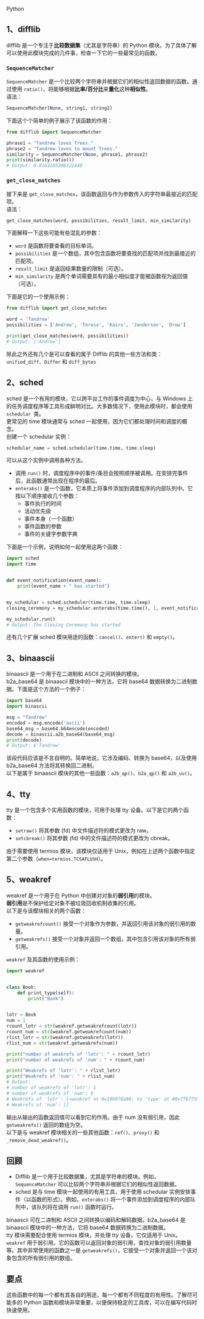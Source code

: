 Python
<a name="VD4mn"></a>
## 1、difflib
difflib 是一个专注于**比较数据集**（尤其是字符串）的 Python 模块。为了具体了解可以使用此模块完成的几件事，检查一下它的一些最常见的函数。
<a name="ncKtR"></a>
### `SequenceMatcher`
`SequenceMatcher` 是一个比较两个字符串并根据它们的相似性返回数据的函数。通过使用 `ratio()`，将能够根据**比率/百分比**来**量化**这种**相似性**。<br />语法：
```python
SequenceMatcher(None, string1, string2)
```
下面这个个简单的例子展示了该函数的作用：
```python
from difflib import SequenceMatcher

phrase1 = "Tandrew loves Trees."
phrase2 = "Tandrew loves to mount Trees."
similarity = SequenceMatcher(None, phrase1, phrase2)
print(similarity.ratio())
# Output: 0.8163265306122449
```
<a name="JCAQF"></a>
### `get_close_matches`
接下来是 `get_close_matches`，该函数返回与作为参数传入的字符串最接近的匹配项。<br />语法：
```python
get_close_matches(word, possibilities, result_limit, min_similarity)
```
下面解释一下这些可能有些混乱的参数：

- `word` 是函数将要查看的目标单词。
- `possibilities` 是一个数组，其中包含函数将要查找的匹配项并找到最接近的匹配项。
- `result_limit` 是返回结果数量的限制（可选）。
- `min_similarity` 是两个单词需要具有的最小相似度才能被函数视为返回值（可选）。

下面是它的一个使用示例：
```python
from difflib import get_close_matches

word = 'Tandrew'
possibilities = ['Andrew', 'Teresa', 'Kairu', 'Janderson', 'Drew']

print(get_close_matches(word, possibilities))
# Output: ['Andrew']
```
除此之外还有几个是可以查看的属于 Difflib 的其他一些方法和类：`unified_diff`、`Differ` 和 `diff_bytes`
<a name="IXgr7"></a>
## 2、sched
sched 是一个有用的模块，它以跨平台工作的事件调度为中心，与 Windows 上的任务调度程序等工具形成鲜明对比。大多数情况下，使用此模块时，都会使用 `schedular `类。<br />更常见的 time 模块通常与 sched 一起使用，因为它们都处理时间和调度的概念。<br />创建一个 schedular 实例：
```python
schedular_name = sched.schedular(time.time, time.sleep)
```
可以从这个实例中调用各种方法。

- 调用 `run()` 时，调度程序中的事件/条目会按照顺序被调用。在安排完事件后，此函数通常出现在程序的最后。
- `enterabs()` 是一个函数，它本质上将事件添加到调度程序的内部队列中。它按以下顺序接收几个参数：
   - 事件执行的时间
   - 活动优先级
   - 事件本身（一个函数）
   - 事件函数的参数
   - 事件的关键字参数字典

下面是一个示例，说明如何一起使用这两个函数：
```python
import sched
import time


def event_notification(event_name):
    print(event_name + " has started")


my_schedular = sched.scheduler(time.time, time.sleep)
closing_ceremony = my_schedular.enterabs(time.time(), 1, event_notification, ("The Closing Ceremony", ))

my_schedular.run()
# Output: The Closing Ceremony has started
```
还有几个扩展 sched 模块用途的函数：`cancel()`、`enter()` 和 `empty()`。
<a name="HwGcR"></a>
## 3、binaascii
binaascii 是一个用于在二进制和 ASCII 之间转换的模块。<br />b2a_base64 是 binaascii 模块中的一种方法，它将 base64 数据转换为二进制数据。下面是这个方法的一个例子：
```python
import base64
import binascii

msg = "Tandrew"
encoded = msg.encode('ascii')
base64_msg = base64.b64encode(encoded)
decode = binascii.a2b_base64(base64_msg)
print(decode)
# Output: b'Tandrew'
```
该段代码应该是不言自明的。简单地说，它涉及编码、转换为 base64，以及使用 b2a_base64 方法将其转换回二进制。<br />以下是属于 binaascii 模块的其他一些函数：`a2b_qp()`、`b2a_qp()` 和 `a2b_uu()`。
<a name="Lhjtv"></a>
## 4、tty
tty 是一个包含多个实用函数的模块，可用于处理 tty 设备。以下是它的两个函数：

- `setraw()` 将其参数 (fd) 中文件描述符的模式更改为 raw。
- `setcbreak()` 将其参数 (fd) 中的文件描述符的模式更改为 cbreak。

由于需要使用 termios 模块，该模块仅适用于 Unix，例如在上述两个函数中指定第二个参数（`when=termios.TCSAFLUSH`）。
<a name="LuXRm"></a>
## 5、weakref
weakref 是一个用于在 Python 中创建对对象的**弱引用**的模块。<br />**弱引用**是不保护给定对象不被垃圾回收机制收集的引用。<br />以下是与该模块相关的两个函数：

- `getweakrefcount()` 接受一个对象作为参数，并返回引用该对象的弱引用的数量。
- `getweakrefs()` 接受一个对象并返回一个数组，其中包含引用该对象的所有弱引用。

`weakref` 及其函数的使用示例：
```python
import weakref


class Book:
    def print_type(self):
        print("Book")


lotr = Book
num = 1
rcount_lotr = str(weakref.getweakrefcount(lotr))
rcount_num = str(weakref.getweakrefcount(num))
rlist_lotr = str(weakref.getweakrefs(lotr))
rlist_num = str(weakref.getweakrefs(num))

print("number of weakrefs of 'lotr': " + rcount_lotr)
print("number of weakrefs of 'num': " + rcount_num)

print("Weakrefs of 'lotr': " + rlist_lotr)
print("Weakrefs of 'num': " + rlist_num)
# Output: 
# number of weakrefs of 'lotr': 1
# number of weakrefs of 'num': 0
# Weakrefs of 'lotr': [<weakref at 0x10b978a90; to 'type' at #0x7fb7755069f0 (Book)>]
# Weakrefs of 'num': []
```
输出从输出的函数返回值可以看到它的作用。由于 num 没有弱引用，因此 `getweakrefs()` 返回的数组为空。<br />以下是与 weakref 模块相关的一些其他函数：`ref()`、`proxy()` 和 `_remove_dead_weakref()`。
<a name="VmVuR"></a>
## 回顾

- Difflib 是一个用于比较数据集，尤其是字符串的模块。例如，`SequenceMatcher` 可以比较两个字符串并根据它们的相似性返回数据。
- sched 是与 time 模块一起使用的有用工具，用于使用 schedular 实例安排事件（以函数的形式）。例如，`enterabs()` 将一个事件添加到调度程序的内部队列中，该队列将在调用 `run()` 函数时运行。

binaascii 可在二进制和 ASCII 之间转换以编码和解码数据。b2a_base64 是 binaascii 模块中的一种方法，它将 base64 数据转换为二进制数据。<br />tty 模块需要配合使用 termios 模块，并处理 tty 设备。它仅适用于 Unix。<br />`weakref` 用于弱引用。它的函数可以返回对象的弱引用，查找对象的弱引用数量等。其中非常使用的函数之一是 `getweakrefs()`，它接受一个对象并返回一个该对象包含的所有弱引用的数组。
<a name="C9LCL"></a>
## 要点
这些函数中的每一个都有其各自的用途，每一个都有不同程度的有用性。了解尽可能多的 Python 函数和模块非常重要，以便保持稳定的工具库，可以在编写代码时快速使用。
